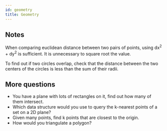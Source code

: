```yaml
---
id: geometry
title: Geometry
---
```


## Notes

When comparing euclidean distance between two pairs of points, using dx<sup>2</sup> + dy<sup>2</sup> is sufficient. It is unnecessary to square root the value.

To find out if two circles overlap, check that the distance between the two centers of the circles is less than the sum of their radii.

## More questions

- You have a plane with lots of rectangles on it, find out how many of them intersect.
- Which data structure would you use to query the k-nearest points of a set on a 2D plane?
- Given many points, find k points that are closest to the origin.
- How would you triangulate a polygon?
